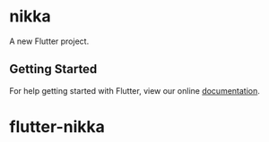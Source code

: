 # nikka

A new Flutter project.

## Getting Started

For help getting started with Flutter, view our online
[documentation](https://flutter.io/).
# flutter-nikka
